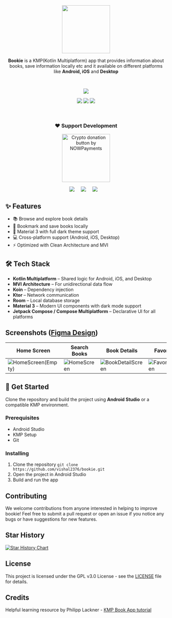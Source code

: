
<div align="center">

<img src="https://github.com/user-attachments/assets/15cbfcd0-78ed-40e3-b892-f7562508004f" width="150px" />

**Bookie** is a KMP(Kotlin Multiplatform) app that provides information about books, save information locally etc and it available on different platforms like **Android, iOS** and **Desktop**

<br/>

<a href="https://twitter.com/vishal2376"><img src="https://img.shields.io/badge/twitter-%231DA1F2.svg?&style=for-the-badge&logo=twitter&logoColor=white" /></a>


<img src="https://img.shields.io/github/stars/vishal2376/bookie?style=for-the-badge&logo=powerpages&color=cba6f7&logoColor=D9E0EE&labelColor=302D41"/>
<img src="https://img.shields.io/github/last-commit/vishal2376/bookie?style=for-the-badge&logo=github&color=a6da95&logoColor=D9E0EE&labelColor=302D41"/>
<img src="https://img.shields.io/github/repo-size/vishal2376/bookie?style=for-the-badge&logo=dropbox&color=7dc4e4&logoColor=D9E0EE&labelColor=302D41"/>

<br/>
<br/>

</div>

</div>
<br>
<h3 align="center">❤️ Support Development</h3>
<p align="center">
    <a href="https://nowpayments.io/donation?api_key=J8D6KV4-FJ7M181-QKRCGV3-6MMDNZT&source=lk_donation&medium=referral" target="_blank">
     <img src="https://nowpayments.io/images/embeds/donation-button-black.svg" width="150px" alt="Crypto donation button by NOWPayments">
    </a>
</p>

<p align="center">
  <a href="https://ko-fi.com/vishal2376"><img src="https://img.shields.io/badge/Ko--fi-F16061?style=for-the-badge&logo=ko-fi&logoColor=white" /></a>&nbsp;&nbsp;&nbsp;&nbsp;
  <a href="https://buymeacoffee.com/vishal2376"><img src="https://img.shields.io/badge/Buy%20Me%20a%20Coffee-ffdd00?style=for-the-badge&logo=buy-me-a-coffee&logoColor=black" /></a>&nbsp;&nbsp;&nbsp;&nbsp;
  <a href="https://paypal.me/vishal2376"><img src="https://img.shields.io/badge/PayPal-00457C?style=for-the-badge&logo=paypal&logoColor=white" /></a>&nbsp;&nbsp;&nbsp;&nbsp;
    
</p>

## ✨ Features  

- 📚 Browse and explore book details  
- 🔖 Bookmark and save books locally  
- 🌙 Material 3 with full dark theme support
- 💻 Cross-platform support (Android, iOS, Desktop)  
- ⚡ Optimized with Clean Architecture and MVI  

## 🛠 Tech Stack  

- **Kotlin Multiplatform** – Shared logic for Android, iOS, and Desktop  
- **MVI Architecture** – For unidirectional data flow  
- **Koin** – Dependency injection  
- **Ktor** – Network communication  
- **Room** – Local database storage
- **Material 3** – Modern UI components with dark mode support  
- **Jetpack Compose / Compose Multiplatform** – Declarative UI for all platforms  

## Screenshots ([Figma Design](https://www.figma.com/design/sHw6CYPLW6Ia6QytlVoupK/Bookie-App-UI?node-id=0-1&t=jHE0xACim7vwSxlF-1))


| Home Screen | Search Books | Book Details | Favorite Books |  
|------------|-------------|-----------|-----------|  
| ![HomeScreen(Empty)](https://github.com/user-attachments/assets/d977c665-58c0-484e-aff3-43d262700cad) | ![HomeScreen](https://github.com/user-attachments/assets/ea0ed06b-c6d7-4e04-9a7f-2f4d41a940c8) | ![BookDetailScreen](https://github.com/user-attachments/assets/f09bb708-703c-4d97-a5cf-c64cc62ac853)| ![FavoriteBookScreen](https://github.com/user-attachments/assets/91669959-7fe8-4add-a832-8eb05a92b38c) |


## 🚀 Get Started  

Clone the repository and build the project using **Android Studio** or a compatible KMP environment.  

### Prerequisites

- Android Studio
- KMP Setup
- Git

### Installing

1. Clone the repository
``` git clone https://github.com/vishal2376/bookie.git ```
2. Open the project in Android Studio
3. Build and run the app

## Contributing

We welcome contributions from anyone interested in helping to improve bookie! Feel free to submit a pull request or open an issue if you notice any bugs or have suggestions for new features.


## Star History

<a href="https://star-history.com/#vishal2376/bookie&Timeline">
 <picture>
   <source media="(prefers-color-scheme: dark)" srcset="https://api.star-history.com/svg?repos=vishal2376/bookie&type=Timeline&theme=dark" />
   <source media="(prefers-color-scheme: light)" srcset="https://api.star-history.com/svg?repos=vishal2376/bookie&type=Timeline" />
   <img alt="Star History Chart" src="https://api.star-history.com/svg?repos=vishal2376/bookie&type=Timeline" />
 </picture>
</a>

## License

This project is licensed under the GPL v3.0 License - see the [LICENSE](LICENSE) file for details.

## Credits

Helpful learning resource by Philipp Lackner  - [KMP Book App tutorial](https://www.youtube.com/watch?v=WT9-4DXUqsM&t=2141s) 

